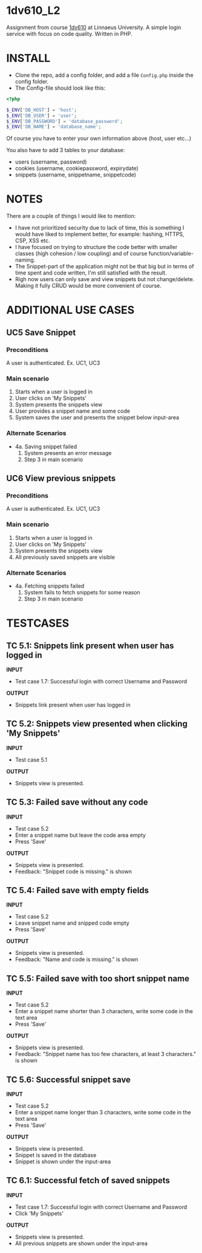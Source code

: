 # 1dv610_L2
Assignment from course [1dv610](http://coursepress.lnu.se/kurs/introduktiontillmjukvarukvalitet/) at Linnaeus University. A simple login service with focus on code quality. Written in PHP.

# INSTALL
- Clone the repo, add a config folder, and add a file `Config.php` inside the config folder.
- The Config-file should look like this:

```php
<?php

$_ENV['DB_HOST'] = 'host';
$_ENV['DB_USER'] = 'user';
$_ENV['DB_PASSWORD'] = 'database_password';
$_ENV['DB_NAME'] = 'database_name';

```

Of course you have to enter your own information above (host, user etc...)

You also have to add 3 tables to your database:
* users (username, password)
* cookies (username, cookiepassword, expirydate)
* snippets (username, snippetname, snippetcode)

# NOTES
There are a couple of things I would like to mention:
- I have not prioritized security due to lack of time, this is something I would have liked to implement better, for example: hashing, HTTPS, CSP, XSS etc.
- I have focused on trying to structure the code better with smaller classes (high cohesion / low coupling) and of course function/variable-naming. 
- The Snippet-part of the application might not be that big but in terms of time spent and code written, I'm still satisfied with the result.
- Righ now users can only save and view snippets but not change/delete. Making it fully CRUD would be more convenient of course.

# ADDITIONAL USE CASES
## UC5 Save Snippet
### Preconditions
A user is authenticated. Ex. UC1, UC3
### Main scenario
 1. Starts when a user is logged in
 2. User clicks on 'My Snippets'
 3. System presents the snippets view
 4. User provides a snippet name and some code
 5. System saves the user and presents the snippet below input-area 

### Alternate Scenarios
 * 4a. Saving snippet failed
   1. System presents an error message
   2. Step 3 in main scenario

## UC6 View previous snippets
### Preconditions
A user is authenticated. Ex. UC1, UC3
### Main scenario
 1. Starts when a user is logged in
 2. User clicks on 'My Snippets'
 3. System presents the snippets view
 4. All previously saved snippets are visible 

### Alternate Scenarios
 * 4a. Fetching snippets failed
   1. System fails to fetch snippets for some reason
   2. Step 3 in main scenario

# TESTCASES
## TC 5.1: Snippets link present when user has logged in

**INPUT**
* Test case 1.7: Successful login with correct Username and Password

**OUTPUT**
* Snippets link present when user has logged in

## TC 5.2: Snippets view presented when clicking 'My Snippets'

**INPUT**
* Test case 5.1

**OUTPUT**
* Snippets view is presented.

## TC 5.3: Failed save without any code

**INPUT**
* Test case 5.2
* Enter a snippet name but leave the code area empty
* Press 'Save'

**OUTPUT**
* Snippets view is presented.
* Feedback: "Snippet code is missing." is shown

## TC 5.4: Failed save with empty fields

**INPUT**
* Test case 5.2
* Leave snippet name and snipped code empty
* Press 'Save'

**OUTPUT**
* Snippets view is presented.
* Feedback: "Name and code is missing." is shown

## TC 5.5: Failed save with too short snippet name

**INPUT**
* Test case 5.2
* Enter a snippet name shorter than 3 characters, write some code in the text area
* Press 'Save'

**OUTPUT**
* Snippets view is presented.
* Feedback: "Snippet name has too few characters, at least 3 characters." is shown

## TC 5.6: Successful snippet save

**INPUT**
* Test case 5.2
* Enter a snippet name longer than 3 characters, write some code in the text area
* Press 'Save'

**OUTPUT**
* Snippets view is presented.
* Snippet is saved in the database 
* Snippet is shown under the input-area

## TC 6.1: Successful fetch of saved snippets

**INPUT**
* Test case 1.7: Successful login with correct Username and Password
* Click 'My Snippets'

**OUTPUT**
* Snippets view is presented.
* All previous snippets are shown under the input-area
